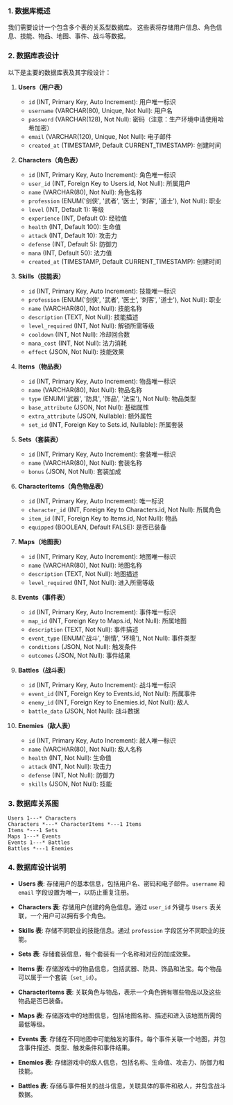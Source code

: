 ### 1. 数据库概述

我们需要设计一个包含多个表的关系型数据库。
这些表将存储用户信息、角色信息、技能、物品、地图、事件、战斗等数据。

### 2. 数据库表设计

以下是主要的数据库表及其字段设计：

1. **Users（用户表）**
    - `id` (INT, Primary Key, Auto Increment): 用户唯一标识
    - `username` (VARCHAR(80), Unique, Not Null): 用户名
    - `password` (VARCHAR(128), Not Null): 密码（注意：生产环境中请使用哈希加密）
    - `email` (VARCHAR(120), Unique, Not Null): 电子邮件
    - `created_at` (TIMESTAMP, Default CURRENT_TIMESTAMP): 创建时间

2. **Characters（角色表）**
    - `id` (INT, Primary Key, Auto Increment): 角色唯一标识
    - `user_id` (INT, Foreign Key to Users.id, Not Null): 所属用户
    - `name` (VARCHAR(80), Not Null): 角色名称
    - `profession` (ENUM('剑侠', '武者', '医士', '刺客', '道士'), Not Null): 职业
    - `level` (INT, Default 1): 等级
    - `experience` (INT, Default 0): 经验值
    - `health` (INT, Default 100): 生命值
    - `attack` (INT, Default 10): 攻击力
    - `defense` (INT, Default 5): 防御力
    - `mana` (INT, Default 50): 法力值
    - `created_at` (TIMESTAMP, Default CURRENT_TIMESTAMP): 创建时间

3. **Skills（技能表）**
    - `id` (INT, Primary Key, Auto Increment): 技能唯一标识
    - `profession` (ENUM('剑侠', '武者', '医士', '刺客', '道士'), Not Null): 职业
    - `name` (VARCHAR(80), Not Null): 技能名称
    - `description` (TEXT, Not Null): 技能描述
    - `level_required` (INT, Not Null): 解锁所需等级
    - `cooldown` (INT, Not Null): 冷却回合数
    - `mana_cost` (INT, Not Null): 法力消耗
    - `effect` (JSON, Not Null): 技能效果

4. **Items（物品表）**
    - `id` (INT, Primary Key, Auto Increment): 物品唯一标识
    - `name` (VARCHAR(80), Not Null): 物品名称
    - `type` (ENUM('武器', '防具', '饰品', '法宝'), Not Null): 物品类型
    - `base_attribute` (JSON, Not Null): 基础属性
    - `extra_attribute` (JSON, Nullable): 额外属性
    - `set_id` (INT, Foreign Key to Sets.id, Nullable): 所属套装

5. **Sets（套装表）**
    - `id` (INT, Primary Key, Auto Increment): 套装唯一标识
    - `name` (VARCHAR(80), Not Null): 套装名称
    - `bonus` (JSON, Not Null): 套装加成

6. **CharacterItems（角色物品表）**
    - `id` (INT, Primary Key, Auto Increment): 唯一标识
    - `character_id` (INT, Foreign Key to Characters.id, Not Null): 所属角色
    - `item_id` (INT, Foreign Key to Items.id, Not Null): 物品
    - `equipped` (BOOLEAN, Default FALSE): 是否已装备

7. **Maps（地图表）**
    - `id` (INT, Primary Key, Auto Increment): 地图唯一标识
    - `name` (VARCHAR(80), Not Null): 地图名称
    - `description` (TEXT, Not Null): 地图描述
    - `level_required` (INT, Not Null): 进入所需等级

8. **Events（事件表）**
    - `id` (INT, Primary Key, Auto Increment): 事件唯一标识
    - `map_id` (INT, Foreign Key to Maps.id, Not Null): 所属地图
    - `description` (TEXT, Not Null): 事件描述
    - `event_type` (ENUM('战斗', '剧情', '环境'), Not Null): 事件类型
    - `conditions` (JSON, Not Null): 触发条件
    - `outcomes` (JSON, Not Null): 事件结果

9. **Battles（战斗表）**
    - `id` (INT, Primary Key, Auto Increment): 战斗唯一标识
    - `event_id` (INT, Foreign Key to Events.id, Not Null): 所属事件
    - `enemy_id` (INT, Foreign Key to Enemies.id, Not Null): 敌人
    - `battle_data` (JSON, Not Null): 战斗数据

10. **Enemies（敌人表）**
    - `id` (INT, Primary Key, Auto Increment): 敌人唯一标识
    - `name` (VARCHAR(80), Not Null): 敌人名称
    - `health` (INT, Not Null): 生命值
    - `attack` (INT, Not Null): 攻击力
    - `defense` (INT, Not Null): 防御力
    - `skills` (JSON, Not Null): 技能

### 3. 数据库关系图

```plaintext
Users 1---* Characters
Characters *---* CharacterItems *---1 Items
Items *---1 Sets
Maps 1---* Events
Events 1---* Battles
Battles *---1 Enemies
```

### 4. 数据库设计说明

- **Users 表**: 存储用户的基本信息，包括用户名、密码和电子邮件。`username` 和 `email` 字段设置为唯一，以防止重复注册。

- **Characters 表**: 存储用户创建的角色信息。通过 `user_id` 外键与 `Users` 表关联，一个用户可以拥有多个角色。

- **Skills 表**: 存储不同职业的技能信息。通过 `profession` 字段区分不同职业的技能。

- **Sets 表**: 存储套装信息，每个套装有一个名称和对应的加成效果。

- **Items 表**: 存储游戏中的物品信息，包括武器、防具、饰品和法宝。每个物品可以属于一个套装（`set_id`）。

- **CharacterItems 表**: 关联角色与物品，表示一个角色拥有哪些物品以及这些物品是否已装备。

- **Maps 表**: 存储游戏中的地图信息，包括地图名称、描述和进入该地图所需的最低等级。

- **Events 表**: 存储在不同地图中可能触发的事件。每个事件关联一个地图，并包含事件描述、类型、触发条件和事件结果。

- **Enemies 表**: 存储游戏中的敌人信息，包括名称、生命值、攻击力、防御力和技能。

- **Battles 表**: 存储与事件相关的战斗信息，关联具体的事件和敌人，并包含战斗数据。
